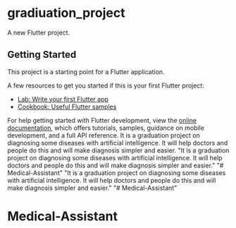 # gradiuation_project

A new Flutter project.

## Getting Started

This project is a starting point for a Flutter application.

A few resources to get you started if this is your first Flutter project:

- [Lab: Write your first Flutter app](https://docs.flutter.dev/get-started/codelab)
- [Cookbook: Useful Flutter samples](https://docs.flutter.dev/cookbook)

For help getting started with Flutter development, view the
[online documentation](https://docs.flutter.dev/), which offers tutorials,
samples, guidance on mobile development, and a full API reference.
It is a graduation project on diagnosing some diseases with artificial intelligence. It will help doctors and people do this and will make diagnosis simpler and easier.
"It is a graduation project on diagnosing some diseases with artificial intelligence. It will help doctors and people do this and will make diagnosis simpler and easier." 
"# Medical-Assistant" 
"It is a graduation project on diagnosing some diseases with artificial intelligence. It will help doctors and people do this and will make diagnosis simpler and easier." 
"# Medical-Assistant" 
# Medical-Assistant
